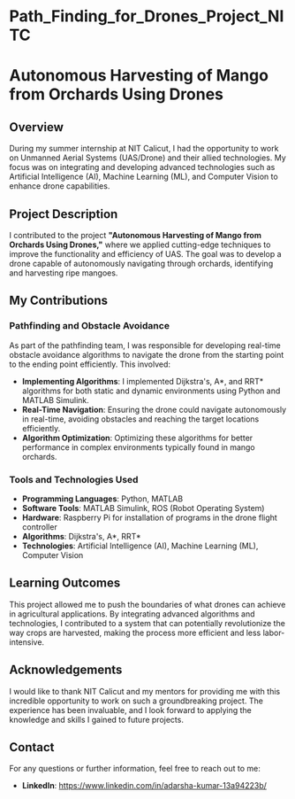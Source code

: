 # Path_Finding_for_Drones_Project_NITC



# Autonomous Harvesting of Mango from Orchards Using Drones

## Overview

During my summer internship at NIT Calicut, I had the opportunity to work on Unmanned Aerial Systems (UAS/Drone) and their allied technologies. My focus was on integrating and developing advanced technologies such as Artificial Intelligence (AI), Machine Learning (ML), and Computer Vision to enhance drone capabilities.

## Project Description

I contributed to the project **"Autonomous Harvesting of Mango from Orchards Using Drones,"** where we applied cutting-edge techniques to improve the functionality and efficiency of UAS. The goal was to develop a drone capable of autonomously navigating through orchards, identifying and harvesting ripe mangoes.

## My Contributions

### Pathfinding and Obstacle Avoidance

As part of the pathfinding team, I was responsible for developing real-time obstacle avoidance algorithms to navigate the drone from the starting point to the ending point efficiently. This involved:

- **Implementing Algorithms**: I implemented Dijkstra's, A*, and RRT* algorithms for both static and dynamic environments using Python and MATLAB Simulink.
- **Real-Time Navigation**: Ensuring the drone could navigate autonomously in real-time, avoiding obstacles and reaching the target locations efficiently.
- **Algorithm Optimization**: Optimizing these algorithms for better performance in complex environments typically found in mango orchards.

### Tools and Technologies Used

- **Programming Languages**: Python, MATLAB
- **Software Tools**: MATLAB Simulink, ROS (Robot Operating System)
- **Hardware**: Raspberry Pi for installation of programs in the drone flight controller
- **Algorithms**: Dijkstra's, A*, RRT*
- **Technologies**: Artificial Intelligence (AI), Machine Learning (ML), Computer Vision

## Learning Outcomes

This project allowed me to push the boundaries of what drones can achieve in agricultural applications. By integrating advanced algorithms and technologies, I contributed to a system that can potentially revolutionize the way crops are harvested, making the process more efficient and less labor-intensive.

## Acknowledgements

I would like to thank NIT Calicut and my mentors for providing me with this incredible opportunity to work on such a groundbreaking project. The experience has been invaluable, and I look forward to applying the knowledge and skills I gained to future projects.

## Contact

For any questions or further information, feel free to reach out to me:


- **LinkedIn**: https://www.linkedin.com/in/adarsha-kumar-13a94223b/

